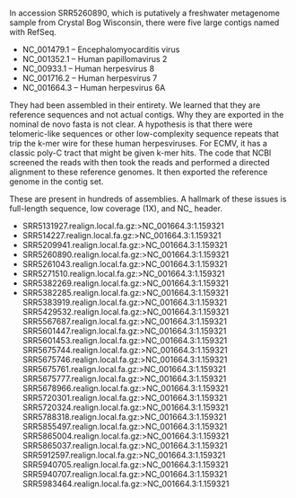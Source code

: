 In accession SRR5260890, which is putatively a freshwater metagenome sample from Crystal Bog Wisconsin, there were five large contigs named with RefSeq.

  - NC_001479.1 – Encephalomyocarditis virus
  - NC_001352.1 – Human papillomavirus 2 
  - NC_00933.1 – Human herpesvirus 8
  - NC_001716.2 – Human herpesvirus 7
  - NC_001664.3 – Human herpesvirus 6A

They had been assembled in their entirety.  We learned that they are reference sequences and not actual contigs.  Why they are exported in the nominal de novo fasta is not clear.  A hypothesis is that there were telomeric-like sequences or other low-complexity sequence repeats that trip the k-mer wire for these human herpesviruses.  For ECMV, it has a classic poly-C tract that might be given k-mer hits.  The code that NCBI screened the reads with then took the reads and performed a directed alignment to these reference genomes.  It then exported the reference genome in the contig set.

These are present in hundreds of assemblies. A hallmark of these issues is full-length sequence, low coverage (1X), and NC_ header.

  - SRR5131927.realign.local.fa.gz:>NC_001664.3:1.159321
  - SRR514227.realign.local.fa.gz:>NC_001664.3:1.159321
  - SRR5209941.realign.local.fa.gz:>NC_001664.3:1.159321
  - SRR5260890.realign.local.fa.gz:>NC_001664.3:1.159321
  - SRR5261043.realign.local.fa.gz:>NC_001664.3:1.159321
  - SRR5271510.realign.local.fa.gz:>NC_001664.3:1.159321
  - SRR5382269.realign.local.fa.gz:>NC_001664.3:1.159321
  - SRR5382285.realign.local.fa.gz:>NC_001664.3:1.159321
  SRR5383919.realign.local.fa.gz:>NC_001664.3:1.159321
  SRR5429532.realign.local.fa.gz:>NC_001664.3:1.159321
  SRR5567687.realign.local.fa.gz:>NC_001664.3:1.159321
SRR5601447.realign.local.fa.gz:>NC_001664.3:1.159321
SRR5601453.realign.local.fa.gz:>NC_001664.3:1.159321
SRR5675744.realign.local.fa.gz:>NC_001664.3:1.159321
SRR5675746.realign.local.fa.gz:>NC_001664.3:1.159321
SRR5675761.realign.local.fa.gz:>NC_001664.3:1.159321
SRR5675777.realign.local.fa.gz:>NC_001664.3:1.159321
SRR5678966.realign.local.fa.gz:>NC_001664.3:1.159321
SRR5720301.realign.local.fa.gz:>NC_001664.3:1.159321
SRR5720324.realign.local.fa.gz:>NC_001664.3:1.159321
SRR5788318.realign.local.fa.gz:>NC_001664.3:1.159321
SRR5855497.realign.local.fa.gz:>NC_001664.3:1.159321
SRR5865004.realign.local.fa.gz:>NC_001664.3:1.159321
SRR5865037.realign.local.fa.gz:>NC_001664.3:1.159321
SRR5912597.realign.local.fa.gz:>NC_001664.3:1.159321
SRR5940705.realign.local.fa.gz:>NC_001664.3:1.159321
SRR5940707.realign.local.fa.gz:>NC_001664.3:1.159321
SRR5983464.realign.local.fa.gz:>NC_001664.3:1.159321

